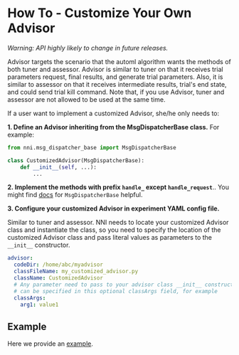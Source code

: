 # **How To** - Customize Your Own Advisor

*Warning: API highly likely to change in future releases.*

Advisor targets the scenario that the automl algorithm wants the methods of both tuner and assessor. Advisor is similar to tuner on that it receives trial parameters request, final results, and generate trial parameters. Also, it is similar to assessor on that it receives intermediate results, trial's end state, and could send trial kill command. Note that, if you use Advisor, tuner and assessor are not allowed to be used at the same time.

If a user want to implement a customized Advisor, she/he only needs to:

**1. Define an Advisor inheriting from the MsgDispatcherBase class.** For example:

```python
from nni.msg_dispatcher_base import MsgDispatcherBase

class CustomizedAdvisor(MsgDispatcherBase):
    def __init__(self, ...):
        ...
```

**2. Implement the methods with prefix `handle_` except `handle_request`**.. You might find [docs](https://nni.readthedocs.io/en/latest/sdk_reference.html#nni.msg_dispatcher_base.MsgDispatcherBase) for `MsgDispatcherBase` helpful.

**3. Configure your customized Advisor in experiment YAML config file.**

Similar to tuner and assessor. NNI needs to locate your customized Advisor class and instantiate the class, so you need to specify the location of the customized Advisor class and pass literal values as parameters to the `__init__` constructor.

```yaml
advisor:
  codeDir: /home/abc/myadvisor
  classFileName: my_customized_advisor.py
  className: CustomizedAdvisor
  # Any parameter need to pass to your advisor class __init__ constructor
  # can be specified in this optional classArgs field, for example
  classArgs:
    arg1: value1
```

## Example

Here we provide an [example](../../../examples/tuners/mnist_keras_customized_advisor).
